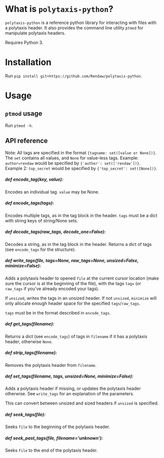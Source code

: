# What is `polytaxis-python`?

`polytaxis-python` is a reference python library for interacting with files with a polytaxis header.  It also provides the command line utility `ptmod` for manipulate polytaxis headers.

Requires Python 3.

# Installation

Run `pip install git+https://github.com/Rendaw/polytaxis-python`.

# Usage

## `ptmod` usage

Run `ptmod -h`.

## API reference

Note: All tags are specified in the format `{tagname: set([value or None])}`.  The `set` contains all values, and `None` for value-less tags.
Example: `author=rendaw` would be specified by `{'author': set(['rendaw'])}`.  
Example 2: `top_secret` would be specified by `{'top_secret': set([None])}`.

##### def encode_tag(key, value):

Encodes an individual tag.  `value` may be None.

##### def encode_tags(tags):

Encodes multiple tags, as in the tag block in the header. `tags` must be a dict with string keys of string/None sets.

##### def decode_tags(raw_tags, decode_one=False):

Decodes a string, as in the tag block in the header. Returns a dict of tags (see `encode_tags` for the structure).

##### def write_tags(file, tags=None, raw_tags=None, unsized=False, minimize=False):

Adds a polytaxis header to opened `file` at the current cursor location (make sure the cursor is at the beginning of the file), with the tags `tags` (or `raw_tags` if you've already encoded your tags).  

If `unsized`, writes the tags in an unsized header.  If not `unsized`, `minimize` will only allocate enough header space for the specified `tags`/`raw_tags`.

`tags` must be in the format described in `encode_tags`.

##### def get_tags(filename):

Returns a dict (see `encode_tags`) of tags in `filename` if it has a polytaxis header, otherwise `None`.

##### def strip_tags(filename):

Removes the polytaxis header from `filename`.

##### def set_tags(filename, tags, unsized=None, minimize=False):

Adds a polytaxis header if missing, or updates the polytaxis header otherwise.  See `write_tags` for an explanation of the parameters.

This can convert between unsized and sized headers if `unsized` is specified.

##### def seek_tags(file):

Seeks `file` to the beginning of the polytaxis header.

##### def seek_past_tags(file, filename='unknown'):

Seeks `file` to the end of the polytaxis header.
